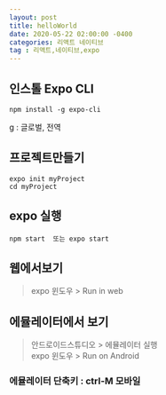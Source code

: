 ```yaml
---
layout: post
title: helloWorld
date: 2020-05-22 02:00:00 -0400
categories: 리액트 네이티브
tag : 리액트,네이티브,expo
---
```


## 인스톨 Expo CLI
    npm install -g expo-cli 
g : 글로벌, 전역

## 프로젝트만들기
```
expo init myProject
cd myProject
```

## expo 실행
    npm start  또는 expo start

## 웹에서보기
> expo 윈도우 > Run in web
 
## 에뮬레이터에서 보기
> 안드로이드스튜디오 > 에뮬레이터 실행  
> expo 윈도우 > Run on Android  
### 에뮬레이터 단축키 : ctrl-M 모바일